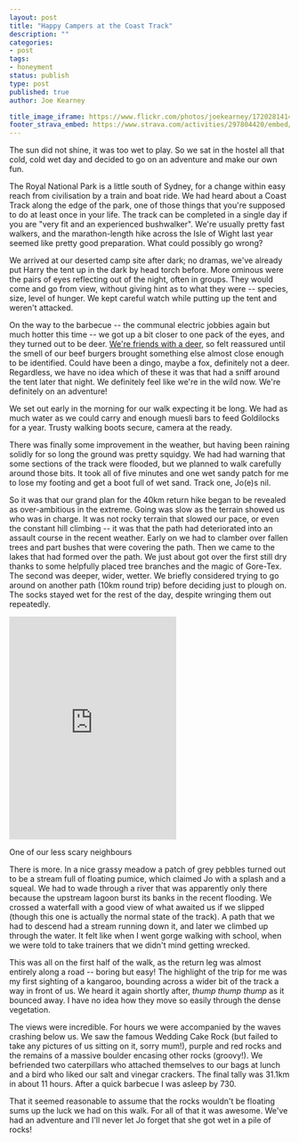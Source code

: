 ```yaml
---
layout: post
title: "Happy Campers at the Coast Track"
description: ""
categories:
- post
tags:
- honeyment
status: publish
type: post
published: true
author: Joe Kearney

title_image_iframe: https://www.flickr.com/photos/joekearney/17202814148/in/set-72157652300500261/player/
footer_strava_embed: https://www.strava.com/activities/297804420/embed/1d576d92c9168991c00dbc1fcda7f59090d7cf36
---
```


The sun did not shine, it was too wet to play. So we sat in the hostel all that cold, cold wet day and decided to go on an adventure and make our own fun.

The Royal National Park is a little south of Sydney, for a change within easy reach from civilisation by a train and boat ride. We had heard about a Coast Track along the edge of the park, one of those things that you're supposed to do at least once in your life. The track can be completed in a single day if you are "very fit and an experienced bushwalker". We're usually pretty fast walkers, and the marathon-length hike across the Isle of Wight last year seemed like pretty good preparation. What could possibly go wrong?

We arrived at our deserted camp site after dark; no dramas, we've already put Harry the tent up in the dark by head torch before. More ominous were the pairs of eyes reflecting out of the night, often in groups. They would come and go from view, without giving hint as to what they were -- species, size, level of hunger. We kept careful watch while putting up the tent and weren't attacked.

On the way to the barbecue -- the communal electric jobbies again but much hotter this time -- we got up a bit closer to one pack of the eyes, and they turned out to be deer. [We're friends with a deer](https://www.flickr.com/photos/joekearney/16597881666/in/album-72157650999424895), so felt reassured until the smell of our beef burgers brought something else almost close enough to be identified. Could have been a dingo, maybe a fox, definitely not a deer. Regardless, we have no idea which of these it was that had a sniff around the tent later that night. We definitely feel like we're in the wild now. We're definitely on an adventure!

We set out early in the morning for our walk expecting it be long. We had as much water as we could carry and enough muesli bars to feed Goldilocks for a year. Trusty walking boots secure, camera at the ready.

There was finally some improvement in the weather, but having been raining solidly for so long the ground was pretty squidgy. We had had warning that some sections of the track were flooded, but we planned to walk carefully around those bits. It took all of five minutes and one wet sandy patch for me to lose my footing and get a boot full of wet sand. Track one, Jo(e)s nil.

So it was that our grand plan for the 40km return hike began to be revealed as over-ambitious in the extreme. Going was slow as the terrain showed us who was in charge. It was not rocky terrain that slowed our pace, or even the constant hill climbing -- it was that the path had deteriorated into an assault course in the recent weather. Early on we had to clamber over fallen trees and part bushes that were covering the path. Then we came to the lakes that had formed over the path. We just about got over the first still dry thanks to some helpfully placed tree branches and the magic of Gore-Tex. The second was deeper, wider, wetter. We briefly considered trying to go around on another path (10km round trip) before deciding just to plough on. The socks stayed wet for the rest of the day, despite wringing them out repeatedly.

<div class="inline-image inline-image-right">
	<iframe src="https://www.flickr.com/photos/joekearney/17203062270/in/set-72157652300500261/player/" width="300" height="400" frameborder="0" allowfullscreen webkitallowfullscreen mozallowfullscreen oallowfullscreen msallowfullscreen></iframe>
	<div class="inline-image-cap"><p>One of our less scary neighbours</p></div>
</div>

There is more. In a nice grassy meadow a patch of grey pebbles turned out to be a stream full of floating pumice, which claimed Jo with a splash and a squeal. We had to wade through a river that was apparently only there because the upstream lagoon burst its banks in the recent flooding. We crossed a waterfall with a good view of what awaited us if we slipped (though this one is actually the normal state of the track). A path that we had to descend had a stream running down it, and later we climbed up through the water. It felt like when I went gorge walking with school, when we were told to take trainers that we didn't mind getting wrecked.

This was all on the first half of the walk, as the return leg was almost entirely along a road -- boring but easy! The highlight of the trip for me was my first sighting of a kangaroo, bounding across a wider bit of the track a way in front of us. We heard it again shortly after, _thump thump thump_ as it bounced away. I have no idea how they move so easily through the dense vegetation.

The views were incredible. For hours we were accompanied by the waves crashing below us. We saw the famous Wedding Cake Rock (but failed to take any pictures of us sitting on it, sorry mum!), purple and red rocks and the remains of a massive boulder encasing other rocks (groovy!). We befriended two caterpillars who attached themselves to our bags at lunch and a bird who liked our salt and vinegar crackers. The final tally was 31.1km in about 11 hours. After a quick barbecue I was asleep by 730.

That it seemed reasonable to assume that the rocks wouldn't be floating sums up the luck we had on this walk. For all of that it was awesome. We've had an adventure and I'll never let Jo forget that she got wet in a pile of rocks!
